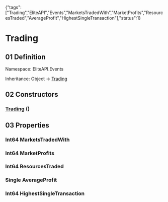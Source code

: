 {"tags":["Trading","EliteAPI","Events","MarketsTradedWith","MarketProfits","ResourcesTraded","AverageProfit","HighestSingleTransaction"],"status":1}

# Trading

## 01 Definition

Namespace: <span class='code'>EliteAPI.Events</span>

Inheritance: <span class='code'>Object</span> → <span class='code'>[Trading](../../EliteAPI/Events/Trading.html)</span>

## 02 Constructors

### <span class='code'>[Trading](../../EliteAPI/Events/Trading.html)</span> ()

## 03 Properties

### <span class='code'>Int64</span> MarketsTradedWith

### <span class='code'>Int64</span> MarketProfits

### <span class='code'>Int64</span> ResourcesTraded

### <span class='code'>Single</span> AverageProfit

### <span class='code'>Int64</span> HighestSingleTransaction

